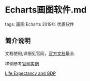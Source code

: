 # Echarts画图软件.md

tags: 画图 Echarts 2019年 优质软件

## 简介说明

文档使用,详细见官网，[官方文档](https://www.echartsjs.com/zh/cheat-sheet.html)最全.

样例参考[官网实例](https://www.echartsjs.com/examples/zh/index.html)

[Life Expectancy and GDP](https://www.echartsjs.com/examples/zh/editor.html?c=scatter-life-expectancy-timeline)
